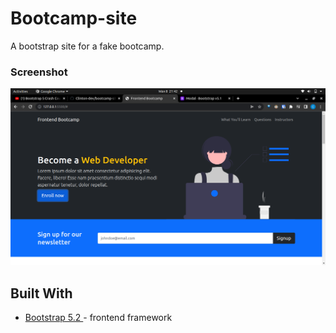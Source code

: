 # Bootcamp-site
A bootstrap site for a fake bootcamp.

### Screenshot
![](./screenshot.png)

## Built With

* [Bootstrap 5.2 ](https://getbootstrap.com/docs/5.2/getting-started/introduction/) - frontend framework
